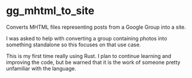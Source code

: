 # gg_mhtml_to_site

Converts MHTML files representing posts from a Google Group into a site.

I was asked to help with converting a group containing photos into something standalone
so this focuses on that use case.

This is my first time really using Rust. I plan to continue learning and improving the code,
but be warned that it is the work of someone pretty unfamiliar with the language.
